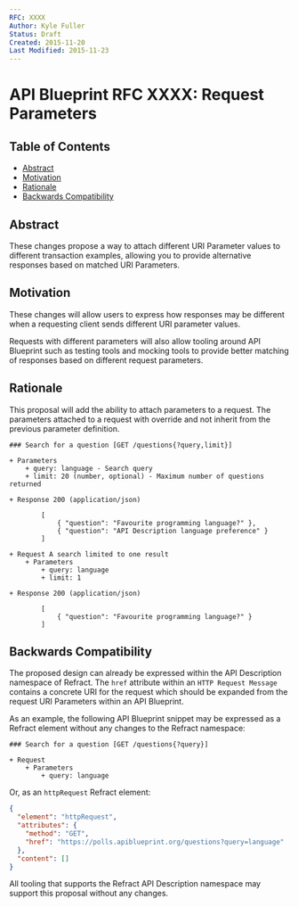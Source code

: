 ```yaml
---
RFC: XXXX
Author: Kyle Fuller
Status: Draft
Created: 2015-11-20
Last Modified: 2015-11-23
---
```


# API Blueprint RFC XXXX: Request Parameters

## Table of Contents

- [Abstract](#abstract)
- [Motivation](#motivation)
- [Rationale](#rationale)
- [Backwards Compatibility](#backwards-compatibility)

## Abstract

These changes propose a way to attach different URI Parameter values
to different transaction examples, allowing you to provide alternative
responses based on matched URI Parameters.

## Motivation

These changes will allow users to express how responses may be different when a
requesting client sends different URI parameter values.

Requests with different parameters will also allow tooling around API Blueprint
such as testing tools and mocking tools to provide better matching of responses
based on different request parameters.

## Rationale

This proposal will add the ability to attach parameters to a request. The
parameters attached to a request with override and not inherit from the
previous parameter definition.

```apib
### Search for a question [GET /questions{?query,limit}]

+ Parameters
    + query: language - Search query
    + limit: 20 (number, optional) - Maximum number of questions returned

+ Response 200 (application/json)

        [
            { "question": "Favourite programming language?" },
            { "question": "API Description language preference" }
        ]

+ Request A search limited to one result
    + Parameters
        + query: language
        + limit: 1

+ Response 200 (application/json)

        [
            { "question": "Favourite programming language?" }
        ]
```

## Backwards Compatibility

The proposed design can already be expressed within the API Description
namespace of Refract. The `href` attribute within an `HTTP Request Message`
contains a concrete URI for the request which should be expanded from the
request URI Parameters within an API Blueprint.

As an example, the following API Blueprint snippet may be expressed as
a Refract element without any changes to the Refract namespace:

```apib
### Search for a question [GET /questions{?query}]

+ Request
    + Parameters
        + query: language
```

Or, as an `httpRequest` Refract element:

```json
{
  "element": "httpRequest",
  "attributes": {
    "method": "GET",
    "href": "https://polls.apiblueprint.org/questions?query=language"
  },
  "content": []
}
```

All tooling that supports the Refract API Description namespace may support
this proposal without any changes.
